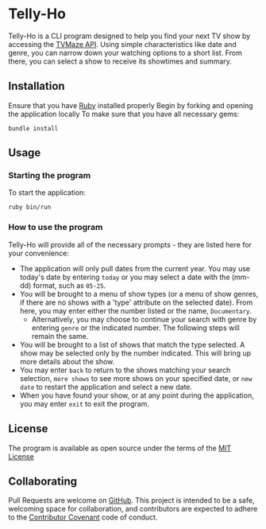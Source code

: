 # Telly-Ho
Telly-Ho is a CLI program designed to help you find your next TV show by accessing the [TVMaze API](http://www.tvmaze.com/api). Using simple characteristics like date and genre, you can narrow down your watching options to a short list. From there, you can select a show to receive its showtimes and summary.
## Installation
Ensure that you have [Ruby](https://www.ruby-lang.org/en/downloads/) installed properly
Begin by forking and opening the application locally
To make sure that you have all necessary gems:
```
bundle install
```
## Usage
### Starting the program
To start the application:
```
ruby bin/run
```
### How to use the program
Telly-Ho will provide all of the necessary prompts - they are listed here for your convenience:
- The application will only pull dates from the current year. You may use today's date by entering `today` or you may select a date with the (mm-dd) format, such as `05-25`.
- You will be brought to a menu of show types (or a menu of show genres, if there are no shows with a 'type' attribute on the selected date). From here, you may enter either the number listed or the name, `Documentary`.
  - Alternatively, you may choose to continue your search with genre by entering `genre` or the indicated number. The following steps will remain the same.
- You will be brought to a list of shows that match the type selected. A show may be selected only by the number indicated. This will bring up more details about the show.
- You may enter `back` to return to the shows matching your search selection, `more shows` to see more shows on your specified date, or `new date` to restart the application and select a new date.
- When you have found your show, or at any point during the application, you may enter `exit` to exit the program.
## License
The program is available as open source under the terms of the [MIT License](https://opensource.org/licenses/MIT)
## Collaborating
Pull Requests are welcome on [GitHub](https://github.com/rebeccahickson/telly-ho). This project is intended to be a safe, welcoming space for collaboration, and contributors are expected to adhere to the [Contributor Covenant](https://github.com/cjbrock/worlds-best-restaurants-cli-gem/blob/master/contributor-covenant.org) code of conduct.
